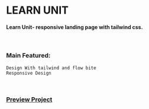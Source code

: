# LEARN UNIT
#### Learn Unit- responsive landing page with tailwind css.

<br />

### Main Featured:
	Design With tailwind and flow bite
	Responsive Design

<br />

### [Preview Project](https://wasek23.github.io/learn-unit/)